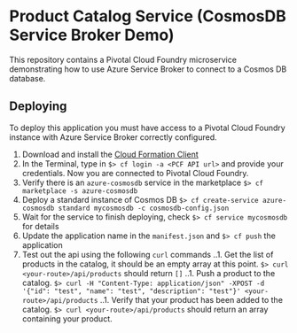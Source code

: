 # Product Catalog Service (CosmosDB Service Broker Demo)

This repository contains a Pivotal Cloud Foundry microservice demonstrating how to use Azure Service Broker to connect to a Cosmos DB database.

## Deploying

To deploy this application you must have access to a Pivotal Cloud Foundry instance with Azure Service Broker correctly configured.

1. Download and install the [Cloud Formation Client](https://docs.cloudfoundry.org/cf-cli/install-go-cli.html)
1. In the Terminal, type in `$> cf login -a <PCF API url>` and provide your credentials. Now you are connected to Pivotal Cloud Foundry.
1. Verify there is an `azure-cosmosdb` service in the marketplace `$> cf marketplace -s azure-cosmosdb`
1. Deploy a standard instance of Cosmos DB `$> cf create-service azure-cosmosdb standard mycosmosdb -c cosmosdb-config.json`
1. Wait for the service to finish deploying, check `$> cf service mycosmosdb` for details
1. Update the application name in the `manifest.json` and `$> cf push` the application
1. Test out the api using the following `curl` commands
..1. Get the list of products in the catalog, it should be an empty array at this point. `$> curl <your-route>/api/products` should return `[]`
..1. Push a product to the catalog. `$> curl -H "Content-Type: application/json" -XPOST -d '{"id": "test", "name": "test", "description": "test"}' <your-route>/api/products`
..1. Verify that your product has been added to the catalog. `$> curl <your-route>/api/products` should return an array containing your product.